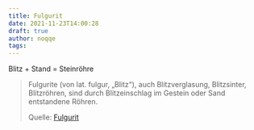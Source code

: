 ```yaml
---
title: Fulgurit
date: 2021-11-23T14:00:28
draft: true
author: noqqe
tags:
---
```


Blitz + Stand = Steinröhre

> Fulgurite (von lat. fulgur, „Blitz“), auch Blitzverglasung, Blitzsinter,
> Blitzröhren, sind durch Blitzeinschlag im Gestein oder Sand entstandene
> Röhren.
>
> Quelle: [Fulgurit](https://de.wikipedia.org/wiki/Fulgurit)
